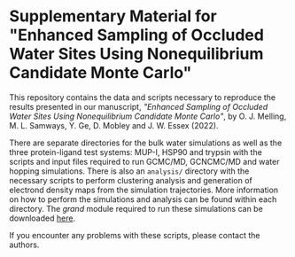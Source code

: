 # Supplementary Material for "Enhanced Sampling of Occluded Water Sites Using Nonequilibrium Candidate Monte Carlo"

This repository contains the data and scripts necessary to reproduce the results presented in our manuscript, _"Enhanced Sampling of Occluded Water Sites Using Nonequilibrium Candidate Monte Carlo"_, by O. J. Melling, M. L. Samways, Y. Ge, D. Mobley and J. W. Essex (2022).

There are separate directories for the bulk water simulations as well as the three protein-ligand test systems: MUP-I, HSP90 and trypsin with the scripts and input files required to run GCMC/MD, GCNCMC/MD and water hopping simulations. There is also an ```analysis/``` directory with the necessary scripts to perform clustering analysis and generation of electrond density maps from the simulation trajectories. More information on how to perform the simulations and analysis can be found within each directory. The _grand_ module required to run these simulations can be downloaded [here](https:github.com/essex-lab/grand/').

If you encounter any problems with these scripts, please contact the authors.
